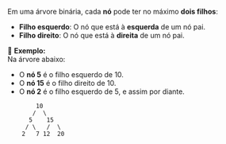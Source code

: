 Em uma árvore binária, cada **nó** pode ter no máximo **dois filhos**:

- **Filho esquerdo**: O nó que está à **esquerda** de um nó pai.
- **Filho direito**: O nó que está à **direita** de um nó pai.

📌 **Exemplo:**  
Na árvore abaixo:

- O **nó 5** é o filho esquerdo de 10.
- O **nó 15** é o filho direito de 10.
- O **nó 2** é o filho esquerdo de 5, e assim por diante.
```
        10  
       /  \
      5    15  
     / \   /  \
    2   7 12  20  

```